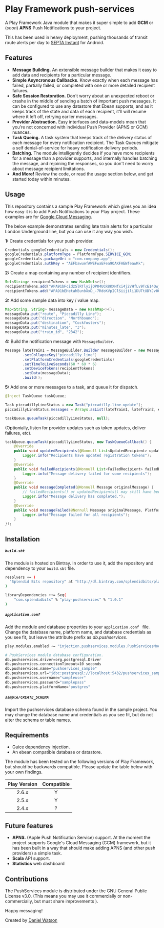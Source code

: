 # Play Framework push-services

A Play Framework Java module that makes it super simple to add **GCM** or (*soon*) **APNS** Push Notifications to your project. 

This has been used in heavy deployment, pushing thousands of transit route alerts per day to [SEPTA Instant](https://splendidbits.co/septainstant) for Android.



## Features

* **Message Building.** An extensible message builder that makes it easy to add data and recipients for a particular message.
* **Simple Asyncronous Callbacks.** Know exactly when each message has failed, partially failed, or completed with one or more detailed recipient failures.
* **Safe Session Restoration.** Don't worry about an unexpected reboot or crashe in the middle of sending a batch of important push messages. It can be configured to use any datastore that Ebean supports, and as it keeps track of the state and data of each recipient, it'll will resume where it left off, retrying earlier messages.
* **Provider Abstraction.** Easy interfaces and data-models mean that you're not concerned with individual Push Provider (APNS or GCM) nuances.
* **Task Queing.** A task system that keeps track of the delivery status of each message for every notification recipient. The Task Queues mitigate a self denial-of-service for heavy notification delivery periods. 
* **Batching.** The module intelligently decides if you have more recipients for a message than a provider supports, and internally handles batching the message, and rejoining the responses, so you don't need to worry about message recipient limitations.
* **And More!** Review the code, or read the usage section below, and get started today within minutes.




## Usage

This repository contains a sample Play Framework which gives you an idea how easy it is to add Push Notifications to your Play project. These examples are for [Google Cloud Messaging](https://firebase.google.com/docs/cloud-messaging/).

The below example demonstrates sending late train alerts for a particular London Underground line, but you can use it any way you wish. 



**1:** Create credentials for your push provider. 

```java
Credentials googleCredentials = new Credentials();
googleCredentials.platformType = PlatformType.SERVICE_GCM;
googleCredentials.packageUri = "com.company.app";
googleCredentials.authKey = "AEFbawuefAWEFwaEFea9OAKFAEWfeawKk";
```

**2:** Create a map containing any number of recipient identifiers.

```java
Set<String> recipientTokens = new HashSet<>();
recipientTokens.add("APA91bFcidzSlRTlyijOP04UCR8KXHfxi4j2VHfLv9TcE14QwjckJ3qB4gm69zbCjRygt..");
recipientTokens.add("APA91bEHetahBunbXxD_-7RdoKVpIClSiijili1DUTtUDYJv00rBLTBf0nDsO4fEl1FUR..");
```

**3:** Add some sample data into key / value map.
```java
Map<String, String> messageData = new HashMap<>();
messageData.put("route", "Piccadilly Line");
messageData.put("direction", "Northbound");
messageData.put("destination", "Cockfosters");
messageData.put("minutes_late", "3");
messageData.put("train_id", "2342");
```

**4:** Build the notification message with `MessageBuilder`.
```java
Message lateTrain1 = MessageBuilder.Builder messageBuilder = new MessageBuilder.Builder()
        .setCollapseKey("piccadilly_line")
        .setPlatformCredentials(googleCredentials)
        .setTimeToLiveSeconds(60 * 60 * 6)
        .setDeviceTokens(recipientTokens)
        .setData(messageData);
        .build();
```

**5:** Add one or more messages to a task, and queue it for dispatch.
```java
@Inject TaskQueue taskQueue;

Task piccadillyLineStatus = new Task("piccadilly-line-update");
piccadillyLineStatus.messages = Arrays.asList(lateTrain1, lateTrain2, etc);

taskQueue.queueTask(piccadillyLineStatus, null);
```


(Optionially, listen for provider updates such as token updates, deliver failures, etc).

```java
taskQueue.queueTask(piccadillyLineStatus, new TaskQueueCallback() {
	@Override
	public void updatedRecipients(@Nonnull List<UpdatedRecipient> updatedRegistrations) {
		Logger.info("Recipients have updated registration tokens");
	}
	@Override
	public void failedRecipients(@Nonnull List<FailedRecipient> failedRecipients) {
		Logger.info("Message delivery failed for some recipients");
	}
	@Override
	public void messageCompleted(@Nonnull Message originalMessage) {
		// failedRecipients() or updatedRecipients() may still have been invoked. 
		Logger.info("Message delivery has completed.");
	}
	@Override
	public void messageFailed(@Nonnull Message originalMessage, PlatformFailure failure) {
		Logger.info("Message failed for all recipients");
	}
});
```



## Installation

##### `build.sbt`

The module is hosted on Bintray. In order to use it, add the repository and dependency to your `build.sbt` file.

```bash
resolvers += (
  "Splendid Bits repository" at "http://dl.bintray.com/splendidbits/play-pushservices"
)

libraryDependencies ++= Seq(
    "com.splendidbits" % "play-pushservices" % "1.0.1"
)
```



##### `application.conf`

Add the module and database properties to your `application.conf ` file. Change the database name, platform name, and database credentials as you see fit, but leave the attribute prefix as *db.pushservices.*
```bash
play.modules.enabled += "injection.pushservices.modules.PushServicesModule"

# PushServices module database configuration.
db.pushservices.driver=org.postgresql.Driver
db.pushservices.connectionTimeout=10 seconds
db.pushservices.name="pushservices_sample"
db.pushservices.url="jdbc:postgresql://localhost:5432/pushservices_sample"
db.pushservices.username="sampleuser"
db.pushservices.password="samplepass"
db.pushservices.platformName="postgres"
```



##### `sample/CREATE_SCHEMA` 

Import the pushservices database schema found in the sample project. You may change the database name and credentials as you see fit, but do not alter the schema or table names. 



## Requirements

* Guice dependency injection.
* An ebean compatible database or datastore.

The module has been tested on the following versions of Play Framework, but should be backwards compatible. Please update  the table below with your own findings.

| Play Version | Compatible |
| :----------: | :--------: |
|    2.6.x     |     Y      |
|    2.5.x     |     Y      |
|    2.4.x     |     ?      |



## Future features

* **APNS.** (Apple Push Notification Service) support. At the moment the project supports Google's Cloud Messaging (GCM) framework, but it has been built in a way that should make adding APNS (and other push providers) a simple task.
* **Scala** API support.
* **Statistics** web dashboard




## Contributions

The PushServices module is distributed under the GNU General Public License v3.0. (This means you may use it commercially or non-commercially, but must share improvements ).



Happy messaging!

Created by [Daniel Watson](https:/twitter.com/iamprobabllost)
